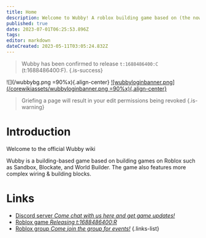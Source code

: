 ```yaml
---
title: Home
description: Welcome to Wubby! A roblox building game based on (the now content deleted) World Builder.
published: true
date: 2023-07-01T06:25:53.896Z
tags: 
editor: markdown
dateCreated: 2023-05-11T03:05:24.832Z
---
```


> Wubby has been confirmed to release `t:1688486400:C` (t:1688486400:F). 
{.is-success}

![](/wubbybg.png =90%x){.align-center}
[![wubbyloginbanner.png](/corewikiassets/wubbyloginbanner.png =90%x){.align-center}](https://shlink.choke.dev/WubbyWikiLogin)

> Griefing a page will result in your edit permissions being revoked
{.is-warning}


# Introduction

Welcome to the official Wubby wiki

Wubby is a building-based game based on building games on Roblox such as Sandbox, Blockate, and World Builder. The game also features more complex wiring & building blocks.

# Links
- [Discord server *Come chat with us here and get game updates!*](https://discord.gg/YHtthk2dYX)
- [Roblox game *Releasing t:1688486400:R*](https://www.roblox.com/games/12519560096/Wubby)
- [Roblox group *Come join the group for events!*](https://www.roblox.com/groups/16993480)
{.links-list}